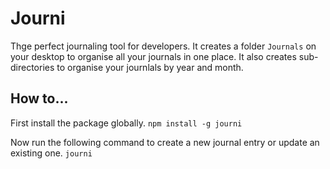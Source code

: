 # Journi
Thge perfect journaling tool for developers. It creates a folder `Journals` on your desktop to organise all your journals in one place.
It also creates sub-directories to organise your journlals by year and month. 

## How to...
First install the package globally.
`npm install -g journi`

Now run the following command to create a new journal entry or update an existing one.
`journi`